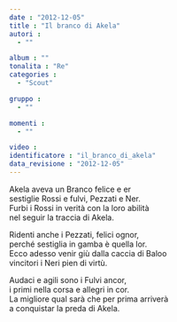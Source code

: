 ```yaml
---
date : "2012-12-05"
title : "Il branco di Akela"
autori : 
  - ""

album : ""
tonalita : "Re"
categories : 
  - "Scout"

gruppo : 
  - ""

momenti : 
  - ""

video : 
identificatore : "il_branco_di_akela"
data_revisione : "2012-12-05"
---
```

  
  
Akela aveva un Branco felice e er  
sestiglie Rossi e fulvi, Pezzati e Ner.  
Furbi i Rossi in verità  con la loro abilità  
nel seguir la traccia di Akela.  
  
  
  
Ridenti anche i Pezzati, felici ognor,   
perché sestiglia in gamba è quella lor.   
Ecco adesso venir giù dalla caccia di Baloo   
vincitori i Neri pien di virtù.  
  
  
Audaci e agili sono i Fulvi ancor,   
i primi nella corsa e allegri in cor.   
La migliore qual sarà che per prima arriverà   
a conquistar la preda di Akela.  
  
